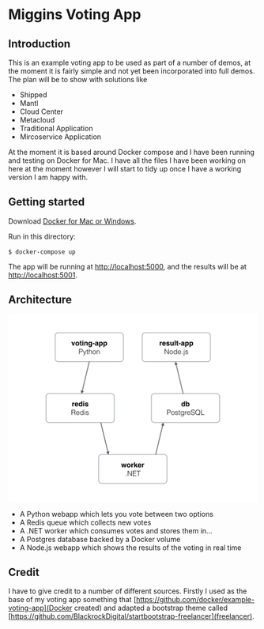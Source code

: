 Miggins Voting App
==================

Introduction
------------
This is an example voting app to be used as part of a number of demos, at the moment it is fairly simple and not yet been incorporated into full demos. The plan will be to show with solutions like

* Shipped
* Mantl
* Cloud Center
* Metacloud
* Traditional Application
* Mircoservice Application

At the moment it is based around Docker compose and I have been running and testing on Docker for Mac. I have all the files I have been working on here at the moment however I will start to tidy up once I have a working version I am happy with.

Getting started
---------------

Download [Docker for Mac or Windows](https://www.docker.com).

Run in this directory:

    $ docker-compose up

The app will be running at [http://localhost:5000](http://localhost:5000), and the results will be at [http://localhost:5001](http://localhost:5001).

Architecture
-----

![Architecture diagram](architecture.png)

* A Python webapp which lets you vote between two options
* A Redis queue which collects new votes
* A .NET worker which consumes votes and stores them in…
* A Postgres database backed by a Docker volume
* A Node.js webapp which shows the results of the voting in real time

Credit
------
I have to give credit to a number of different sources. Firstly I used as the base of my voting app something that [https://github.com/docker/example-voting-app](Docker created) and adapted a bootstrap theme called [https://github.com/BlackrockDigital/startbootstrap-freelancer](freelancer).
